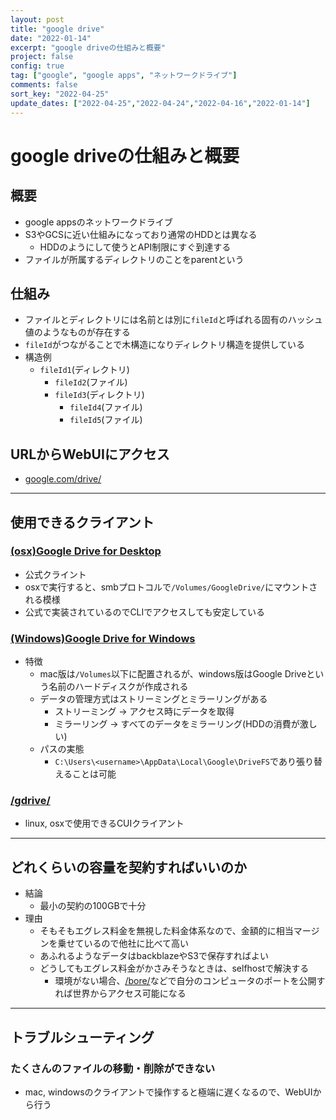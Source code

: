 ```yaml
---
layout: post
title: "google drive"
date: "2022-01-14"
excerpt: "google driveの仕組みと概要"
project: false
config: true
tag: ["google", "google apps", "ネットワークドライブ"]
comments: false
sort_key: "2022-04-25"
update_dates: ["2022-04-25","2022-04-24","2022-04-16","2022-01-14"]
---
```


# google driveの仕組みと概要

## 概要
 - google appsのネットワークドライブ
 - S3やGCSに近い仕組みになっており通常のHDDとは異なる
   - HDDのようにして使うとAPI制限にすぐ到達する
 - ファイルが所属するディレクトリのことをparentという

## 仕組み
 - ファイルとディレクトリには名前とは別に`fileId`と呼ばれる固有のハッシュ値のようなものが存在する
 - `fileId`がつながることで木構造になりディレクトリ構造を提供している
 - 構造例
   - `fileId1`(ディレクトリ)
     - `fileId2`(ファイル)
     - `fileId3`(ディレクトリ)
       - `fileId4`(ファイル)
       - `fileId5`(ファイル)

## URLからWebUIにアクセス
 - [google.com/drive/](https://google.com/drive/)

---

## 使用できるクライアント

### [(osx)Google Drive for Desktop](https://support.google.com/a/users/answer/9965580?hl=en)
 - 公式クライント
 - osxで実行すると、smbプロトコルで`/Volumes/GoogleDrive/`にマウントされる模様
 - 公式で実装されているのでCLIでアクセスしても安定している

### [(Windows)Google Drive for Windows](https://www.google.com/drive/download/)
 - 特徴
   - mac版は`/Volumes`以下に配置されるが、windows版はGoogle Driveという名前のハードディスクが作成される
   - データの管理方式はストリーミングとミラーリングがある
     - ストリーミング -> アクセス時にデータを取得
     - ミラーリング -> すべてのデータをミラーリング(HDDの消費が激しい)
   - パスの実態
      - `C:\Users\<username>\AppData\Local\Google\DriveFS`であり張り替えることは可能

### [/gdrive/](/gdrive/)
 - linux, osxで使用できるCUIクライアント

---

## どれくらいの容量を契約すればいいのか
 - 結論
   - 最小の契約の100GBで十分
 - 理由
   - そもそもエグレス料金を無視した料金体系なので、金額的に相当マージンを乗せているので他社に比べて高い
   - あふれるようなデータはbackblazeやS3で保存すればよい
   - どうしてもエグレス料金がかさみそうなときは、selfhostで解決する
     - 環境がない場合、[/bore/](/bore/)などで自分のコンピュータのポートを公開すれば世界からアクセス可能になる

---

## トラブルシューティング

### たくさんのファイルの移動・削除ができない
 - mac, windowsのクライアントで操作すると極端に遅くなるので、WebUIから行う
